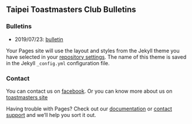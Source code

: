 ## Taipei Toastmasters Club Bulletins

### Bulletins

* 2019/07/23: [bulletin](./docs/Bulletin_2019_07_23.pdf)


Your Pages site will use the layout and styles from the Jekyll theme you have selected in your [repository settings](https://github.com/Taipei-Toastmasters-Club/bulletins/settings). The name of this theme is saved in the Jekyll `_config.yml` configuration file.

### Contact

You can contact us on [facebook](https://www.facebook.com/TaipeiToastmastets/).
Or you can know more about us on [toastmasters
site](https://www.toastmasters.org.tw/page.php?page_type=club&id=1890&ver=en)

Having trouble with Pages? Check out our [documentation](https://help.github.com/categories/github-pages-basics/) or [contact support](https://github.com/contact) and we’ll help you sort it out.
